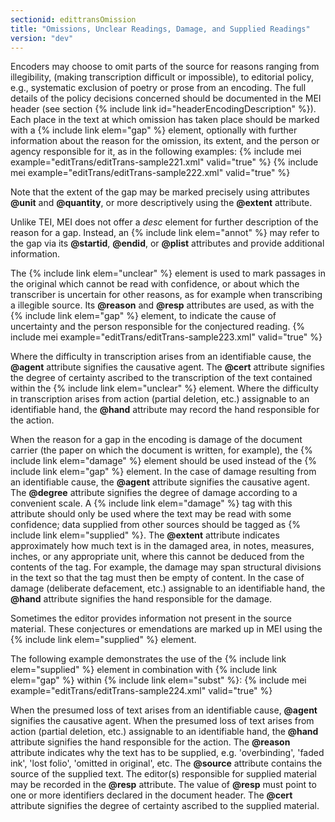 ```yaml
---
sectionid: edittransOmission
title: "Omissions, Unclear Readings, Damage, and Supplied Readings"
version: "dev"
---
```


Encoders may choose to omit parts of the source for reasons ranging from illegibility, (making transcription difficult or impossible), to editorial policy, e.g., systematic exclusion of poetry or prose from an encoding. The full details of the policy decisions concerned should be documented in the MEI header (see section {% include link id="headerEncodingDescription" %}). Each place in the text at which omission has taken place should be marked with a {% include link elem="gap" %} element, optionally with further information about the reason for the omission, its extent, and the person or agency responsible for it, as in the following examples:
{% include mei example="editTrans/editTrans-sample221.xml" valid="true" %}
    {% include mei example="editTrans/editTrans-sample222.xml" valid="true" %}
    
Note that the extent of the gap may be marked precisely using attributes **@unit** and **@quantity**, or more descriptively using the **@extent** attribute.

Unlike TEI, MEI does not offer a *desc* element for further description of the reason for a gap. Instead, an {% include link elem="annot" %} may refer to the gap via its **@startid**, **@endid**, or **@plist** attributes and provide additional information.

The {% include link elem="unclear" %} element is used to mark passages in the original which cannot be read with confidence, or about which the transcriber is uncertain for other reasons, as for example when transcribing a illegible source. Its **@reason** and **@resp** attributes are used, as with the {% include link elem="gap" %} element, to indicate the cause of uncertainty and the person responsible for the conjectured reading.
{% include mei example="editTrans/editTrans-sample223.xml" valid="true" %}
    
Where the difficulty in transcription arises from an identifiable cause, the **@agent** attribute signifies the causative agent. The **@cert** attribute signifies the degree of certainty ascribed to the transcription of the text contained within the {% include link elem="unclear" %} element. Where the difficulty in transcription arises from action (partial deletion, etc.) assignable to an identifiable hand, the **@hand** attribute may record the hand responsible for the action.

When the reason for a gap in the encoding is damage of the document carrier (the paper on which the document is written, for example), the {% include link elem="damage" %} element should be used instead of the {% include link elem="gap" %} element. In the case of damage resulting from an identifiable cause, the **@agent** attribute signifies the causative agent. The **@degree** attribute signifies the degree of damage according to a convenient scale. A {% include link elem="damage" %} tag with this attribute should only be used where the text may be read with some confidence; data supplied from other sources should be tagged as {% include link elem="supplied" %}. The **@extent** attribute indicates approximately how much text is in the damaged area, in notes, measures, inches, or any appropriate unit, where this cannot be deduced from the contents of the tag. For example, the damage may span structural divisions in the text so that the tag must then be empty of content. In the case of damage (deliberate defacement, etc.) assignable to an identifiable hand, the **@hand** attribute signifies the hand responsible for the damage.

Sometimes the editor provides information not present in the source material. These conjectures or emendations are marked up in MEI using the {% include link elem="supplied" %} element.

The following example demonstrates the use of the {% include link elem="supplied" %} element in combination with {% include link elem="gap" %} within {% include link elem="subst" %}:
{% include mei example="editTrans/editTrans-sample224.xml" valid="true" %}
    
When the presumed loss of text arises from an identifiable cause, **@agent** signifies the causative agent. When the presumed loss of text arises from action (partial deletion, etc.) assignable to an identifiable hand, the **@hand** attribute signifies the hand responsible for the action. The **@reason** attribute indicates why the text has to be supplied, e.g. 'overbinding', 'faded ink', 'lost folio', 'omitted in original', etc. The **@source** attribute contains the source of the supplied text. The editor(s) responsible for supplied material may be recorded in the **@resp** attribute. The value of **@resp** must point to one or more identifiers declared in the document header. The **@cert** attribute signifies the degree of certainty ascribed to the supplied material.
